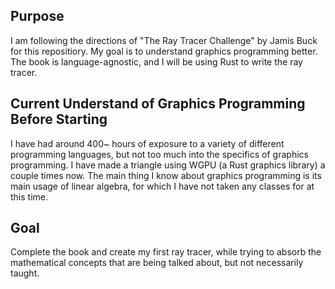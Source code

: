## Purpose
I am following the directions of "The Ray Tracer Challenge" by Jamis Buck for this repositiory. My goal is to understand graphics programming better. The book is language-agnostic, and I will be using Rust to write the ray tracer.

## Current Understand of Graphics Programming Before Starting
I have had around 400~ hours of exposure to a variety of different programming languages, but not too much into the specifics of graphics programming. I have made a triangle using WGPU (a Rust graphics library) a couple times now. The main thing I know about graphics programming is its main usage of linear algebra, for which I have not taken any classes for at this time.

## Goal
Complete the book and create my first ray tracer, while trying to absorb the mathematical concepts that are being talked about, but not necessarily taught.
